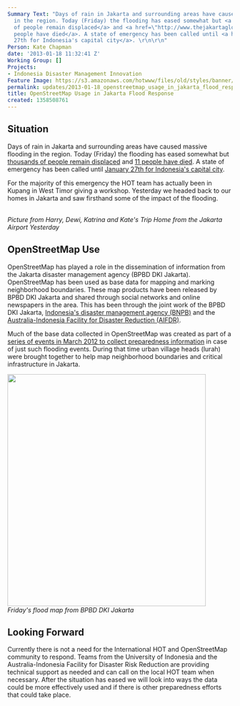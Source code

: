 ```yaml
---
Summary Text: "Days of rain in Jakarta and surrounding areas have caused massive flooding
  in the region. Today (Friday) the flooding has eased somewhat but <a href=\"http://www.thejakartaglobe.com/home/floods-ease-in-jakarta-thousands-left-homeless/566178\">thousands
  of people remain displaced</a> and <a href=\"http://www.thejakartaglobe.com/home/eleven-dead-as-floods-swamp-central-jakarta/566162\">11
  people have died</a>. A state of emergency has been called until <a href=\"http://www.thejakartapost.com/news/2013/01/18/state-emergency-jakarta.html\">January
  27th for Indonesia's capital city</a>. \r\n\r\n"
Person: Kate Chapman
date: '2013-01-18 11:32:41 Z'
Working Group: []
Projects:
- Indonesia Disaster Management Innovation
Feature Image: https://s3.amazonaws.com/hotwww/files/old/styles/banner/public/bpbd_map.jpg
permalink: updates/2013-01-18_openstreetmap_usage_in_jakarta_flood_response
title: OpenStreetMap Usage in Jakarta Flood Response
created: 1358508761
---
```

<h2>Situation</h2><p>Days of rain in Jakarta and surrounding areas have caused massive flooding in the region. Today (Friday) the flooding has eased somewhat but <a href="http://www.thejakartaglobe.com/home/floods-ease-in-jakarta-thousands-left-homeless/566178">thousands of people remain displaced</a> and <a href="http://www.thejakartaglobe.com/home/eleven-dead-as-floods-swamp-central-jakarta/566162">11 people have died</a>. A state of emergency has been called until <a href="http://www.thejakartapost.com/news/2013/01/18/state-emergency-jakarta.html">January 27th for Indonesia's capital city</a>.</p><p>For the majority of this emergency the HOT team has actually been in Kupang in West Timor giving a workshop. Yesterday we headed back to our homes in Jakarta and saw firsthand some of the impact of the flooding. </p><p><img class="image-large" style="vertical-align: baseline;" title="Picture from Harry, Dewi, Katrina and Kate's Trip Home from the Jakarta Airport Yesterday" src="https://s3.amazonaws.com/hotwww/files/old/styles/large/public/flooding_0.jpg?itok=t5VP5vtg" alt="" style="width:360px;height:480px"><em><br>Picture from Harry, Dewi, Katrina and Kate's Trip Home from the Jakarta Airport Yesterday</em></p><h2>OpenStreetMap Use</h2><p>OpenStreetMap has played a role in the dissemination of information from the Jakarta disaster management agency (BPBD DKI Jakarta). OpenStreetMap has been used as base data for mapping and marking neighborhood boundaries. These map products have been released by BPBD DKI Jakarta and shared through social networks and online newspapers in the area. This has been through the joint work of the BPBD DKI Jakarta, <a href="http://www.bnpb.go.id/">Indonesia's disaster management agency (BNPB)</a> and the <a href="http://aifdr.org">Australia-Indonesia Facility for Disaster Reduction (AIFDR)</a>.</p><p>Much of the base data collected in OpenStreetMap was created as part of a <a href="http://hot.openstreetmap.org/updates/Jakarta_best_community_mapped_for_preparedness">series of events in March 2012 to collect preparedness information</a> in case of just such flooding events. During that time urban village heads (lurah) were brought together to help map neighborhood boundaries and critical infrastructure in Jakarta.&nbsp;</p><p><em><img title="Friday's flood map from BPBD DKI Jakarta" src="https://s3.amazonaws.com/hotwww/files/old/bpbd_map_0.jpg" alt="" style="width:444px;height:520px"><br>Friday's flood map from BPBD DKI Jakarta</em></p><h2>Looking Forward</h2><p>Currently there is not a need for the International HOT and OpenStreetMap community to respond. Teams from the University of Indonesia and the Australia-Indonesia Facility for Disaster Risk Reduction are providing technical support as needed and can call on the local HOT team when necessary. After the situation has eased we will look into ways the data could be more effectively used and if there is other preparedness efforts that could take place.</p>
